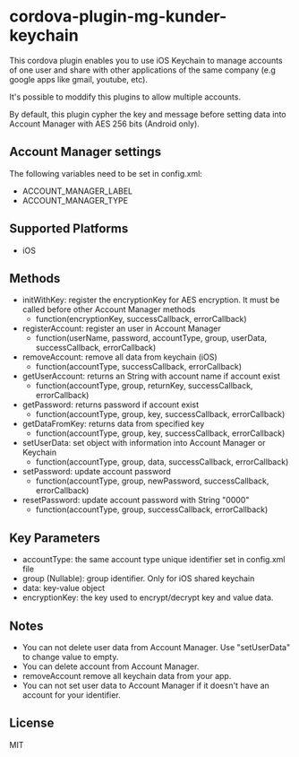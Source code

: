 <!---
license: Licensed to the Apache Software Foundation (ASF) under one
or more contributor license agreements.  See the NOTICE file
distributed with this work for additional information
regarding copyright ownership.  The ASF licenses this file
to you under the Apache License, Version 2.0 (the
"License"); you may not use this file except in compliance
with the License.  You may obtain a copy of the License at

http://www.apache.org/licenses/LICENSE-2.0

Unless required by applicable law or agreed to in writing,
software distributed under the License is distributed on an
"AS IS" BASIS, WITHOUT WARRANTIES OR CONDITIONS OF ANY
KIND, either express or implied.  See the License for the
specific language governing permissions and limitations
under the License.
-->

# cordova-plugin-mg-kunder-keychain

This cordova plugin enables you to use iOS Keychain to manage accounts of one user and share with other applications of the same company (e.g google apps like gmail, youtube, etc).

It's possible to moddify this plugins to allow multiple accounts.

By default, this plugin cypher the key and message before setting data into Account Manager with AES 256 bits (Android only).


## Account Manager settings

The following variables need to be set in config.xml:
- ACCOUNT_MANAGER_LABEL
- ACCOUNT_MANAGER_TYPE

## Supported Platforms

- iOS

## Methods

- initWithKey: register the encryptionKey for AES encryption. It must be called before other Account Manager methods
    - function(encryptionKey, successCallback, errorCallback) 
- registerAccount: register an user in Account Manager
    - function(userName, password, accountType, group, userData, successCallback, errorCallback) 
- removeAccount: remove all data from keychain (iOS)
    - function(accountType, successCallback, errorCallback) 
- getUserAccount: returns an String with account name if account exist
    - function(accountType, group, returnKey, successCallback, errorCallback) 
- getPassword: returns password if account exist
    - function(accountType, group, key, successCallback, errorCallback) 
- getDataFromKey: returns data from specified key
    - function(accountType, group, key, successCallback, errorCallback) 
- setUserData: set object with information into Account Manager or Keychain
    - function(accountType, group, data, successCallback, errorCallback)
- setPassword: update account password
    - function(accountType, group, newPassword, successCallback, errorCallback) 
- resetPassword: update account password with String "0000"
    - function(accountType, group, successCallback, errorCallback) 

## Key Parameters

- accountType: the same account type unique identifier set in config.xml file
- group (Nullable): group identifier. Only for iOS shared keychain
- data: key-value object
- encryptionKey: the key used to encrypt/decrypt key and value data. 

## Notes

- You can not delete user data from Account Manager. Use "setUserData" to change value to empty.
- You can delete account from Account Manager.
- removeAccount remove all keychain data from your app.
- You can not set user data to Account Manager if it doesn't have an account for your identifier.

## License

MIT

